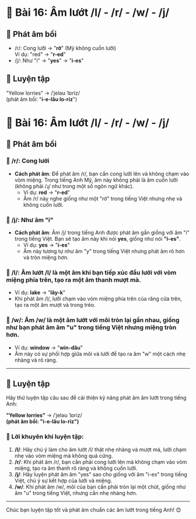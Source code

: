 # 🎯 Bài 16: Âm lướt /l/ - /r/ - /w/ - /j/

## 🌊 Phát âm bồi
- /r/: Cong lưỡi → "**rờ**" (Mỹ không cuốn lưỡi)  
  Ví dụ: "red" → "**r-ed**"
- /j/: Như "i" → "**yes**" → "**i-es**"

## 🎯 Luyện tập
"Yellow lorries" → /ˈjeləʊ ˈlɒriz/  
(phát âm bồi: "**i-e-lâu lo-riz**")
# 🎯 Bài 16: Âm lướt /l/ - /r/ - /w/ - /j/

## 🌊 Phát âm bồi

### 📌 **/r/**: Cong lưỡi  
- **Cách phát âm**: Để phát âm /r/, bạn cần cong lưỡi lên và không chạm vào vòm miệng. Trong tiếng Anh Mỹ, âm này không phải là âm cuốn lưỡi (không phải /ɻ/ như trong một số ngôn ngữ khác).  
  - Ví dụ: **red** → "**r-ed**"  
  - Âm /r/ này nghe giống như một "rờ" trong tiếng Việt nhưng nhẹ và không cuốn lưỡi.

### 📌 **/j/**: Như âm "i"  
- **Cách phát âm**: Âm /j/ trong tiếng Anh được phát âm gần giống với âm "i" trong tiếng Việt. Bạn sẽ tạo âm này khi nói **yes**, giống như nói **"i-es"**.
  - Ví dụ: **yes** → "**i-es**"  
  - Âm này tương tự như âm "y" trong tiếng Việt nhưng phát âm rõ hơn và tròn miệng hơn.

### 📌 **/l/**: Âm lướt /l/ là một âm khi bạn tiếp xúc đầu lưỡi với vòm miệng phía trên, tạo ra một âm thanh mượt mà.  
- Ví dụ: **lake** → "**lây-k**"  
- Khi phát âm /l/, lưỡi chạm vào vòm miệng phía trên của răng cửa trên, tạo ra một âm mượt và trong trẻo.

### 📌 **/w/**: Âm /w/ là một âm lướt với môi tròn lại gần nhau, giống như bạn phát âm âm "u" trong tiếng Việt nhưng miệng tròn hơn.
- Ví dụ: **window** → "**win-dâu**"  
- Âm này có sự phối hợp giữa môi và lưỡi để tạo ra âm "w" một cách nhẹ nhàng và rõ ràng.

---

## 🎯 Luyện tập

Hãy thử luyện tập câu sau để cải thiện kỹ năng phát âm âm lướt trong tiếng Anh:

**"Yellow lorries"** → /ˈjeləʊ ˈlɒriz/  
**(phát âm bồi: "**i-e-lâu lo-riz**")**

### 📌 Lời khuyên khi luyện tập:
1. **/l/**: Hãy chú ý làm cho âm lướt /l/ thật nhẹ nhàng và mượt mà, lưỡi chạm nhẹ vào vòm miệng mà không quá cứng.
2. **/r/**: Khi phát âm /r/, bạn cần phải cong lưỡi lên mà không chạm vào vòm miệng, tạo ra âm thanh rõ ràng và không cuốn lưỡi.
3. **/j/**: Hãy luyện phát âm âm "yes" sao cho giống với âm "i-es" trong tiếng Việt, chú ý sự kết hợp của lưỡi và miệng.
4. **/w/**: Khi phát âm /w/, môi của bạn cần phải tròn lại một chút, giống như âm "u" trong tiếng Việt, nhưng cần nhẹ nhàng hơn.

---

Chúc bạn luyện tập tốt và phát âm chuẩn các âm lướt trong tiếng Anh! 😊
